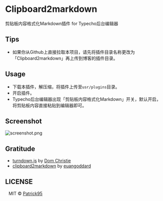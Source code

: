 # Clipboard2markdown
剪贴板内容格式化Markdown插件 for Typecho后台编辑器

## Tips

 - 如果你从Github上直接拉取本项目，请先将插件目录名称更改为「Clipboard2markdown」再上传到博客的插件目录。

## Usage

 - 下载本插件，解压缩，将插件上传至`usr/plugins`目录。
 - 开启插件。
 - Typecho后台编辑器出现「剪贴板内容格式化Markdown」开关，默认开启，将剪贴板内容直接粘贴到编辑器即可。
 
 ## Screenshot
 
 ![screenshot.png](https://muguang.me/usr/uploads/2019/01/1720829494.gif)
 
## Gratitude

 - [turndown.js](https://github.com/domchristie/turndown) by [Dom Christie](https://github.com/domchristie)
 - [clipboard2markdown](https://github.com/euangoddard/clipboard2markdown) by [euangoddard](https://github.com/euangoddard)

## LICENSE

   &#8194; MIT © [Patrick95](https://muguang.me/)

